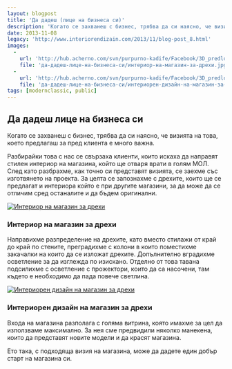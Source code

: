 ```yaml
---
layout: blogpost
title: 'Да дадеш (лице на бизнеса си)'
description: 'Когато се захванеш с бизнес, трябва да си наясно, че визията на това, което предлагаш за пред клиента е много важна. Разбирайки това с нас се свързаха клиенти, които искаха да направят стилен интериор на магазина, който ще отваря врати в голям МОЛ'
date: 2013-11-08
legacy: 'http://www.interiorendizain.com/2013/11/blog-post_8.html'
images:
  -
    url: 'http://hub.acherno.com/svn/purpurno-kadife/Facebook/3D_predlojeniq/Vidin_Mall_13.jpg'
    file: 'да-дадеш-лице-на-бизнеса-си/интериор-на-магазин-за-дрехи.jpg'
  -
    url: 'http://hub.acherno.com/svn/purpurno-kadife/Facebook/3D_predlojeniq/Vidin_Mall_14.jpg'
    file: 'да-дадеш-лице-на-бизнеса-си/интериорен-дизайн-на-магазин-за-дрехи.jpg'
tags: [modernclassic, public]
---
```

## Да дадеш лице на **бизнеса си**
Когато се захванеш с бизнес, трябва да си наясно, че визията на това, което предлагаш за пред клиента е много важна.

Разбирайки това с нас се свързаха клиенти, които искаха да направят стилен интериор на магазина, който ще отваря врати в голям МОЛ. След като разбрахме, как точно си представят визията, се заехме със изготвянето на проекта. За целта се запознахме с дрехите, които ще се предлагат и интериора който е при другите магазини, за да може да се отличим сред останалите и да бъдем оригинални.

[![Интериор на магазин за дрехи](да-дадеш-лице-на-бизнеса-си/интериор-на-магазин-за-дрехи.jpg)](http://acherno.bg/интериорен-дизайн/магазин/пурпурно-кадифе/интериор.html)
### Интериор на **магазин за дрехи**

Направихме разпределение на дрехите, като вместо стилажи от край до край по стените, преградихме с колони в които поместихме закачалки на които да се изложат дрехите. Допълнително вградихме осветление за да изглежда по изискано. Отделно от това тавана подсилихме с осветление с прожектори, които да са насочени, там където е необходимо да пада повече светлина.

[![Интериорен дизайн на магазин за дрехи](да-дадеш-лице-на-бизнеса-си/интериорен-дизайн-на-магазин-за-дрехи.jpg)](http://acherno.bg/интериорен-дизайн/магазин/пурпурно-кадифе/интериор.html)
### Интериорен дизайн на **магазин за дрехи**

Входа на магазина разполага с голяма витрина, която имахме за цел да използваме максимално. За нея сме предвидили няколко манекена, които да представят новите модели и да красят магазина.

Ето така, с подходяща визия на магазина, може да дадете един добър старт на магазина си.